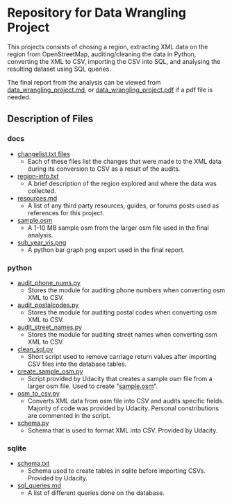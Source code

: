 # Repository for Data Wrangling Project

This projects consists of chosing a region, extracting XML data on the region from OpenStreetMap, auditing/cleaning the data in Python, converting the XML to CSV, importing the CSV into SQL, and analysing the resulting dataset using SQL queries.

The final report from the analysis can be viewed from [data_wrangling_project.md](https://github.com/TCJulian/Data-Analyst-Nanodegree/blob/master/OpenStreetMap-Raleigh-Analysis/data_wrangling_project.md), or [data_wrangling_project.pdf](https://github.com/TCJulian/Data-Analyst-Nanodegree/blob/master/OpenStreetMap-Raleigh-Analysis/data_wrangling_project.pdf) if a pdf file is needed.

## Description of Files

### docs

* [changelist.txt files](https://github.com/TCJulian/Data-Analyst-Nanodegree/tree/master/OpenStreetMap-Raleigh-Analysis/docs)
    * Each of these files list the changes that were made to the XML data during its conversion to CSV as a result of the audits.
* [region-info.txt](https://github.com/TCJulian/Data-Analyst-Nanodegree/blob/master/OpenStreetMap-Raleigh-Analysis/docs/region-info.txt)
    * A brief description of the region explored and where the data was collected.
* [resources.md](https://github.com/TCJulian/Data-Analyst-Nanodegree/blob/master/OpenStreetMap-Raleigh-Analysis/docs/resources.md)
    * A list of any third party resources, guides, or forums posts used as references for this project.
* [sample.osm](https://github.com/TCJulian/Data-Analyst-Nanodegree/blob/master/OpenStreetMap-Raleigh-Analysis/docs/sample.osm)
  * A 1-10 MB sample osm from the larger osm file used in the final analysis.
* [sub_year_vis.png](https://github.com/TCJulian/Data-Analyst-Nanodegree/blob/master/OpenStreetMap-Raleigh-Analysis/docs/sub_year_vis.png)
  * A python bar graph png export used in the final report.

### python

* [audit_phone_nums.py](https://github.com/TCJulian/Data-Analyst-Nanodegree/blob/master/OpenStreetMap-Raleigh-Analysis/python/audit_phone_nums.py)
    * Stores the module for auditing phone numbers when converting osm XML to CSV.
* [audit_postalcodes.py](https://github.com/TCJulian/Data-Analyst-Nanodegree/blob/master/OpenStreetMap-Raleigh-Analysis/python/audit_postalcodes.py)
    * Stores the module for auditing postal codes when converting osm XML to CSV.
* [audit_street_names.py](https://github.com/TCJulian/Data-Analyst-Nanodegree/blob/master/OpenStreetMap-Raleigh-Analysis/python/audit_street_names.py)
    * Stores the module for auditing street names when converting osm XML to CSV.
* [clean_sql.py](https://github.com/TCJulian/Data-Analyst-Nanodegree/blob/master/OpenStreetMap-Raleigh-Analysis/python/clean_sql.py)
    * Short script used to remove carriage return values after importing CSV files into the database tables.
* [create_sample_osm.py](https://github.com/TCJulian/Data-Analyst-Nanodegree/blob/master/OpenStreetMap-Raleigh-Analysis/python/create_sample_osm.py)
   * Script provided by Udacity that creates a sample osm file from a larger osm file. Used to create "[sample.osm](https://github.com/TCJulian/Data-Analyst-Nanodegree/blob/master/OpenStreetMap-Raleigh-Analysis/docs/sample.osm)".
* [osm_to_csv.py](https://github.com/TCJulian/Data-Analyst-Nanodegree/blob/master/OpenStreetMap-Raleigh-Analysis/python/osm_to_csv.py)
   * Converts XML data from osm file into CSV and audits specific fields. Majority of code was provided by Udacity. Personal constributions are commented in the script.
* [schema.py](https://github.com/TCJulian/Data-Analyst-Nanodegree/blob/master/OpenStreetMap-Raleigh-Analysis/python/schema.py)
   * Schema that is used to format XML into CSV. Provided by Udacity.

### sqlite

* [schema.txt](https://github.com/TCJulian/Data-Analyst-Nanodegree/blob/master/OpenStreetMap-Raleigh-Analysis/sqlite/schemas.txt)
   * Schema used to create tables in sqlite before importing CSVs. Provided by Udacity.
* [sql_queries.md](https://github.com/TCJulian/Data-Analyst-Nanodegree/blob/master/OpenStreetMap-Raleigh-Analysis/sqlite/sql_queries.md)
   * A list of different queries done on the database.
